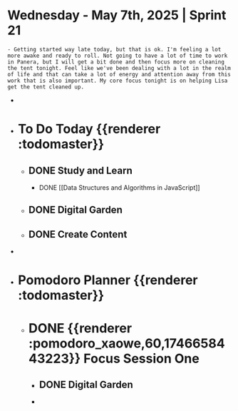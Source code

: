 # Wednesday - May 7th, 2025 | Sprint 21
	- Getting started way late today, but that is ok. I'm feeling a lot more awake and ready to roll. Not going to have a lot of time to work in Panera, but I will get a bit done and then focus more on cleaning the tent tonight. Feel like we've been dealing with a lot in the realm of life and that can take a lot of energy and attention away from this work that is also important. My core focus tonight is on helping Lisa get the tent cleaned up.
-
- # To Do Today {{renderer :todomaster}}
	- ## DONE Study and Learn
		- DONE [[Data Structures and Algorithms in JavaScript]]
	- ## DONE Digital Garden
	- ## DONE Create Content
-
- # Pomodoro Planner {{renderer :todomaster}}
	- # DONE {{renderer :pomodoro_xaowe,60,1746658443223}}  Focus Session One
		- ## DONE Digital Garden
		-